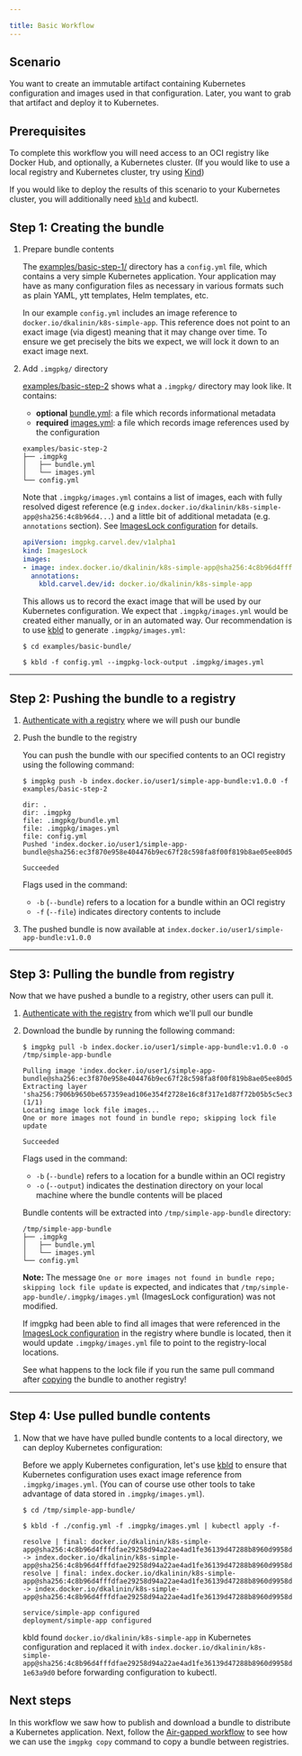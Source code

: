 ```yaml
---

title: Basic Workflow
---
```


## Scenario

You want to create an immutable artifact containing Kubernetes configuration and images used in that configuration. Later, you want to grab that artifact and deploy it to Kubernetes.

## Prerequisites

To complete this workflow you will need access to an OCI registry like Docker Hub, and optionally, 
a Kubernetes cluster. (If you would like to use a local registry and Kubernetes cluster, try using [Kind](https://kind.sigs.k8s.io/docs/user/local-registry/))

If you would like to deploy the results of this scenario to your Kubernetes cluster, you will additionally need [`kbld`](/kbld) and kubectl.

## Step 1: Creating the bundle

1. Prepare bundle contents

    The [examples/basic-step-1/](https://github.com/vmware-tanzu/carvel-imgpkg/tree/develop/examples/basic-step-1) directory has a `config.yml` file, which contains a very simple Kubernetes application. Your application may have as many configuration files as necessary in various formats such as plain YAML, ytt templates, Helm templates, etc.

    In our example `config.yml` includes an image reference to `docker.io/dkalinin/k8s-simple-app`. This reference does not point to an exact image (via digest) meaning that it may change over time. To ensure we get precisely the bits we expect, we will lock it down to an exact image next.

1. Add `.imgpkg/` directory

    [examples/basic-step-2](https://github.com/vmware-tanzu/carvel-imgpkg/tree/develop/examples/basic-step-2) shows what a `.imgpkg/` directory may look like. It contains:

    - **optional** [bundle.yml](resources.md#bundle-metadata): a file which records informational metadata
    - **required** [images.yml](resources.md#imageslock): a file which records image references used by the configuration

    ```bash-plain
    examples/basic-step-2
    ├── .imgpkg
    │   ├── bundle.yml
    │   └── images.yml
    └── config.yml
    ```

    Note that `.imgpkg/images.yml` contains a list of images, each with fully resolved digest reference (e.g `index.docker.io/dkalinin/k8s-simple-app@sha256:4c8b96d4...`) and a little bit of additional metadata (e.g. `annotations` section). See [ImagesLock configuration](resources.md#imageslock-configuration) for details.

    ```yaml
    apiVersion: imgpkg.carvel.dev/v1alpha1
    kind: ImagesLock
    images:
    - image: index.docker.io/dkalinin/k8s-simple-app@sha256:4c8b96d4fffdfae29258d94a22ae4ad1fe36139d47288b8960d9958d1e63a9d0
      annotations:
        kbld.carvel.dev/id: docker.io/dkalinin/k8s-simple-app
    ```

    This allows us to record the exact image that will be used by our Kubernetes configuration. We expect that `.imgpkg/images.yml` would be created either manually, or in an automated way. Our recommendation is to use [kbld](/kbld) to generate `.imgpkg/images.yml`:

    ```bash-plain
    $ cd examples/basic-bundle/

    $ kbld -f config.yml --imgpkg-lock-output .imgpkg/images.yml
    ```

---
## Step 2: Pushing the bundle to a registry

1. [Authenticate with a registry](auth.md) where we will push our bundle

1. Push the bundle to the registry

    You can push the bundle with our specified contents to an OCI registry using the following command:

    ```bash-plain
    $ imgpkg push -b index.docker.io/user1/simple-app-bundle:v1.0.0 -f examples/basic-step-2

    dir: .
    dir: .imgpkg
    file: .imgpkg/bundle.yml
    file: .imgpkg/images.yml
    file: config.yml
    Pushed 'index.docker.io/user1/simple-app-bundle@sha256:ec3f870e958e404476b9ec67f28c598fa8f00f819b8ae05ee80d51bac9f35f5d'

    Succeeded
    ```

    Flags used in the command:
      * `-b` (`--bundle`) refers to a location for a bundle within an OCI registry
      * `-f` (`--file`) indicates directory contents to include

1. The pushed bundle is now available at `index.docker.io/user1/simple-app-bundle:v1.0.0`

---
## Step 3: Pulling the bundle from registry

Now that we have pushed a bundle to a registry, other users can pull it.

1. [Authenticate with the registry](auth.md) from which we'll pull our bundle

1. Download the bundle by running the following command:

    ```bash-plain
    $ imgpkg pull -b index.docker.io/user1/simple-app-bundle:v1.0.0 -o  /tmp/simple-app-bundle

    Pulling image 'index.docker.io/user1/simple-app-bundle@sha256:ec3f870e958e404476b9ec67f28c598fa8f00f819b8ae05ee80d51bac9f35f5d'
    Extracting layer 'sha256:7906b9650be657359ead106e354f2728e16c8f317e1d87f72b05b5c5ec3d89cc' (1/1)
    Locating image lock file images...
    One or more images not found in bundle repo; skipping lock file update

    Succeeded
    ```

    Flags used in the command:
      * `-b` (`--bundle`) refers to a location for a bundle within an OCI registry
      * `-o` (`--output`) indicates the destination directory on your local machine where the bundle contents will be placed

    Bundle contents will be extracted into `/tmp/simple-app-bundle` directory:

    ```bash-plain
    /tmp/simple-app-bundle
    ├── .imgpkg
    │   ├── bundle.yml
    │   └── images.yml
    └── config.yml
    ```

    __Note:__ The message `One or more images not found in bundle repo; skipping lock file update` is expected, and indicates that `/tmp/simple-app-bundle/.imgpkg/images.yml` (ImagesLock configuration) was not modified.

    If imgpkg had been able to find all images that were referenced in the [ImagesLock configuration](resources.md#imageslock-configuration) in the registry where bundle is located, then it would update `.imgpkg/images.yml` file to point to the registry-local locations.

    See what happens to the lock file if you run the same pull command after [copying](air-gapped-workflow.md#option-1-from-a-location-connected-to-both-registries) the bundle to another registry!

---
## Step 4: Use pulled bundle contents

1. Now that we have have pulled bundle contents to a local directory, we can deploy Kubernetes configuration:

    Before we apply Kubernetes configuration, let's use [kbld](/kbld) to ensure that Kubernetes configuration uses exact image reference from `.imgpkg/images.yml`. (You can of course use other tools to take advantage of data stored in `.imgpkg/images.yml`).

    ```bash-plain
    $ cd /tmp/simple-app-bundle/

    $ kbld -f ./config.yml -f .imgpkg/images.yml | kubectl apply -f-

    resolve | final: docker.io/dkalinin/k8s-simple-app@sha256:4c8b96d4fffdfae29258d94a22ae4ad1fe36139d47288b8960d9958d1e63a9d0 -> index.docker.io/dkalinin/k8s-simple-app@sha256:4c8b96d4fffdfae29258d94a22ae4ad1fe36139d47288b8960d9958d1e63a9d0
    resolve | final: index.docker.io/dkalinin/k8s-simple-app@sha256:4c8b96d4fffdfae29258d94a22ae4ad1fe36139d47288b8960d9958d1e63a9d0 -> index.docker.io/dkalinin/k8s-simple-app@sha256:4c8b96d4fffdfae29258d94a22ae4ad1fe36139d47288b8960d9958d1e63a9d0

    service/simple-app configured
    deployment/simple-app configured
    ```

    kbld found `docker.io/dkalinin/k8s-simple-app` in Kubernetes configuration and replaced it with `index.docker.io/dkalinin/k8s-simple-app@sha256:4c8b96d4fffdfae29258d94a22ae4ad1fe36139d47288b8960d9958d1e63a9d0` before forwarding configuration to kubectl.

## Next steps

In this workflow we saw how to publish and download a bundle to distribute a Kubernetes application. Next, follow the [Air-gapped workflow](air-gapped-workflow.md) to see how we can use the `imgpkg copy` command to copy a bundle between registries.
